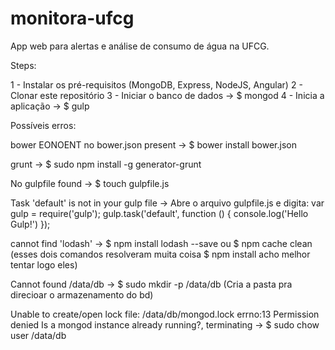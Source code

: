 # monitora-ufcg
App web para alertas e análise de consumo de água na UFCG.

Steps:

1 - Instalar os pré-requisitos (MongoDB, Express, NodeJS, Angular)
2 - Clonar este repositório
3 - Iniciar o banco de dados -> $ mongod
4 - Inicia a aplicação -> $ gulp

Possíveis erros:

bower EONOENT no bower.json present -> $ bower install bower.json

grunt -> $ sudo npm install -g generator-grunt

No gulpfile found -> $ touch gulpfile.js

Task 'default' is not in your gulp file -> Abre o arquivo gulpfile.js e digita:
												var gulp = require('gulp');
												gulp.task('default', function () { console.log('Hello Gulp!') });

cannot find 'lodash' -> $ npm install lodash --save
									ou
						$ npm cache clean    (esses dois comandos resolveram muita coisa
						$ npm install				acho melhor tentar logo eles)

Cannot found /data/db -> $ sudo mkdir -p /data/db  (Cria a pasta pra direcioar o armazenamento do bd)

Unable to create/open lock file: /data/db/mongod.lock errno:13 Permission denied Is a mongod instance already running?, terminating -> $ sudo chow user /data/db